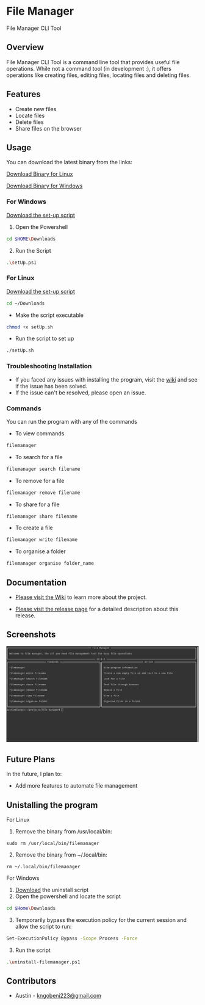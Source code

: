 # File Manager

File Manager CLI Tool

## Overview

File Manager CLI Tool is a command line tool that provides useful file operations. While not a command tool (in development :), it offers operations like creating files, editing files, locating files and deleting files.

## Features

- Create new files
- Locate files
- Delete files
- Share files on the browser

## Usage

You can download the latest binary from the links:

[Download Binary for Linux](https://github.com/aust21/file-manager/releases/download/v1.1.3/filemanager)

[Download Binary for Windows](https://github.com/aust21/file-manager/releases/download/v1.1.3/filemanager.exe)

### For Windows

[Download the set-up script](scripts/windows/setUp.ps1)

1. Open the Powershell
```bash
cd $HOME\Downloads
```
2. Run the Script
```bash
.\setUp.ps1
```

### For Linux

[Download the set-up script](scripts/linux/setUp.sh)

```bash
cd ~/Downloads
```

- Make the script executable

```bash
chmod +x setUp.sh
```

- Run the script to set up

```bash
./setUp.sh
```

### Troubleshooting Installation
- If you faced any issues with installing the program, visit the [wiki](https://github.com/aust21/file-manager/wiki/installation#troubleshooting) and see if the issue has been solved.
- If the issue can't be resolved, please open an issue.

### Commands
You can run the program with any of the commands

- To view commands

```bash
filemanager
```

- To search for a file

```bash
filemanager search filename
```

- To remove for a file

```bash
filemanager remove filename
```

- To share for a file

```bash
filemanager share filename
```

- To create a file

```bash
filemanager write filename
```

- To organise a folder

```bash
filemanager organise folder_name
```

## Documentation
- [Please visit the Wiki](https://github.com/aust21/file-manager/wiki/File-Manager-Wiki) to learn more about the project.

- [Please visit the release page](https://github.com/aust21/file-manager/releases/tag/v1.1.3) for a detailed description about this release.

## Screenshots

![main](assets/readmeImages/Screenshot%20from%202024-09-01%2017-28-11.png)

## Future Plans

In the future, I plan to:

- Add more features to automate file management

## Unistalling the program
For Linux
1. Remove the binary from /usr/local/bin:
```
sudo rm /usr/local/bin/filemanager
```

2. Remove the binary from ~/.local/bin:
```
rm ~/.local/bin/filemanager
```

For Windows
1. [Download](scripts/windows/uninstall-filemanager.ps1) the uninstall script
2. Open the powershell and locate the script
```bash
cd $Home\Downloads
```
3. Temporarily bypass the execution policy for the current session and allow the script to run:
```bash
Set-ExecutionPolicy Bypass -Scope Process -Force
```
3. Run the script
```bash
.\uninstall-filemanager.ps1
```

## Contributors

- Austin - kngobeni223@gmail.com
